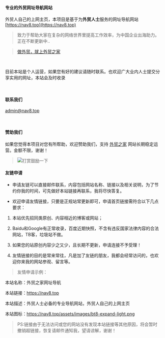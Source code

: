 
#### 专业的外贸网址导航网站

外贸人自己的上网主页，本项目是基于为**外贸人士**服务的网址导航网站 [https://nav8.top](https://nav8.top) 
<br/>

> 致力于帮助大家在复杂的网络世界里提高工作效率，为中国企业出海助力。正在不断更新中..<br/>

> [做外贸，就上外贸之家](https://koltluo.github.io)


<br/>

目前本站是个人运营，如果您有好的建议请随时联系。也欢迎广大业内人士提交分享实用的网址，本站会及时收录

<br/>

#### 联系我们

[admin@nav8.top](mailto:admin@nav8.top)

<br/>

#### 赞助我们

如果您觉得本项目对您有所帮助，欢迎赞助我们，支持 [外贸之家](https://na8.top) 网站长期稳定运营。金额不限，谢谢！ 

> ![打赏鼓励一下](https://koltluo.github.io/assets/images/收款二维码.png)

#### 友链申请

- 申请友链可以直接邮件联系，内容包括网站名称、链接以及相关说明，为了节约你我的时间，可先做好本站链接再联系，我将尽快答复。

- 欢迎申请友情链接，只要是正规站常更新即可，申请首页链接需符合以下几点要求：

1. 本站优先招同类原创、内容相近的博客或网站；

2. Baidu和Google有正常收录，百度近期快照，不含有违反国家法律内容的合法网站，TB客，垃圾站不做。

3. 如果您的站原创内容少之又少，且长期不更新，申请连接不予受理！

4. 友情链接的目的是常来常往，凡是加了友链的朋友，我都会经常访问的，也欢迎你来我的网站参观、留言等。

> 友情申请示例：</br>

本站名称：外贸之家网址导航

本站链接：https://nav8.top

本站描述：外贸人士必备的专业导航网站，外贸人自己的上网主页

本站图标：https://nav8.top/assets/images/bt8-expand-light.png

> PS:链接由于无法访问或您的网站没有发现本站链接等其他原因，将会暂时撤销超链接，恢复请邮件通知我，望请谅解，谢谢！
